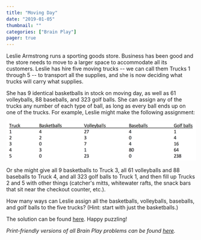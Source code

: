 ```yaml
---
title: "Moving Day"
date: "2019-01-05"
thumbnail: ""
categories: ["Brain Play"]
pager: true
---
```



Leslie Armstrong runs a sporting goods store. Business has been good and the store needs to move to a larger space to accommodate all its customers. Leslie has hire five moving trucks -- we can call them Trucks 1 through 5 -- to transport all the supplies, and she is now deciding what trucks will carry what supplies.

She has 9 identical basketballs in stock on moving day, as well as 61 volleyballs, 88 baseballs, and 323 golf balls. She can assign any of the trucks any number of each type of ball, as long as every ball ends up on one of the trucks. For example, Leslie might make the following assignment:

![](/img/Moving-Day-Table.png)

Or she might give all 9 basketballs to Truck 3, all 61 volleyballs and 88 baseballs to Truck 4, and all 323 golf balls to Truck 1, and then fill up Trucks 2 and 5 with other things (catcher's mitts, whitewater rafts, the snack bars that sit near the checkout counter, etc.).

How many ways can Leslie assign all the basketballs, volleyballs, baseballs, and golf balls to the five trucks? (Hint: start with just the basketballs.)

The solution can be found [here](/brain-play/moving-day-solution/). Happy puzzling!

*Print-friendly versions of all Brain Play problems can be found [here](/brain-play-problems-and-solutions/ "Brain Play Problems and Solutions").*

